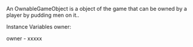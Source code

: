 An OwnableGameObject is a object of the game that can be owned by a player by pudding men on it..

Instance Variables
	owner:		<Object>

owner
	- xxxxx
